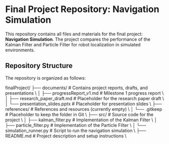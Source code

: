 # Final Project Repository: Navigation Simulation

This repository contains all files and materials for the final project: **Navigation Simulation**. The project compares the performance of the Kalman Filter and Particle Filter for robot localization in simulated environments.

## Repository Structure

The repository is organized as follows:

finalProject/ 
    ├── documents/ # Contains project reports, drafts, and presentations \\
    │ ├── progressReport_v1.md # Milestone 1 progress report \\
    │ ├── research_paper_draft.md # Placeholder for the research paper draft \\
    │ └── presentation_slides.pptx # Placeholder for presentation slides \\
    ├── references/ # References and resources (currently empty) \\
    │ └── .gitkeep # Placeholder to keep the folder in Git \\
    ├── src/ # Source code for the project \\
    │ ├── kalman_filter.py # Implementation of the Kalman Filter \\
    │ ├── particle_filter.py # Implementation of the Particle Filter \\
    │ └── simulation_runner.py # Script to run the navigation simulation \\
    ├── README.md # Project description and setup instructions \\